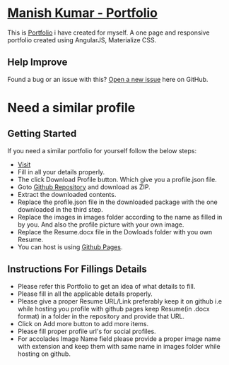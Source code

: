 # [Manish Kumar - Portfolio](https://manishjanky.github.io)
This is [Portfolio](https://manishjanky.github.io) i have created for myself. A one page and  responsive portfolio created using AngularJS, Materialize CSS.

## Help Improve

Found a bug or an issue with this? [Open a new issue](https://github.com/manishjanky/manishjanky.github.io/issues) here on GitHub. 

# Need a similar profile 

## Getting Started

If you need a similar portfolio for yourself follow the below steps:
* [Visit](https://manishjanky.github.io/#/createProfile)
* Fill in all your details properly.
* The click Download Profile button. Which give you a profile.json file.
* Goto [Github Repository](https://github.com/manishjanky/manishjanky.github.io) and download as ZIP.
* Extract the downloaded contents.
* Replace the profile.json file in the downloaded package with the one downloaded in the third step.
* Replace the images in images folder according to the name as filled in by you. And also the profile picture with your own image.
* Replace the Resume.docx file in the Dowloads folder with you own Resume.
* You can host is using [Github Pages](https://pages.github.com/). 

## Instructions For Fillings Details

* Please refer this Portfolio to get an idea of what details to fill.
* Please fill in all the applicable details properly.
* Please give a proper Resume URL/Link preferably keep it on github i.e while hosting you profile with github pages keep Resume(in .docx format) in a folder in the repository and provide that URL.
* Click on Add more button to add more items.
* Please fill proper profile url's for social profiles.
* For accolades Image Name field please provide a proper image name with extension and keep them with same name in images folder while hosting on github.
